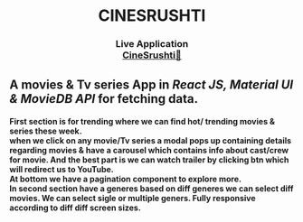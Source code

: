<h1 align="center">CINESRUSHTI</h1>

<h3 align="center">
Live Application
<br>
<a href="https://SrushtirajBhosale.github.io/cinesrushtihub">CineSrushti🚀</a>
</h3>

<h2>
  A movies & Tv series App in <em> React JS, Material UI & MovieDB API </em> for fetching data.
</h2>

<h4>
  First section is for trending where we can find hot/ trending movies & series these week.
  <br>
  when we click on any movie/Tv series a <strong> modal </strong> pops up containing details regarding movies & have a  <strong> carousel </strong> which contains info about cast/crew for movie.
  And the best part is we can watch trailer by clicking btn which will redirect us to YouTube.
  <br>
  At bottom we have a <strong> pagination </strong> component to explore more.
  <br>
  In second section have a <strong> generes </strong> based on diff generes we can select diff movies. We can select sigle or multiple geners.
  Fully responsive according to diff diff screen sizes.
</h4>


